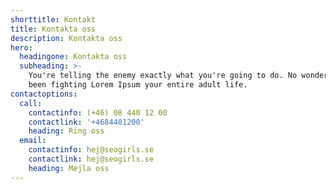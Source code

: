 ```yaml
---
shorttitle: Kontakt
title: Kontakta oss
description: Kontakta oss
hero:
  headingone: Kontakta oss
  subheading: >-
    You're telling the enemy exactly what you're going to do. No wonder you've
    been fighting Lorem Ipsum your entire adult life.
contactoptions:
  call:
    contactinfo: (+46) 08 440 12 00
    contactlink: '+4684401200'
    heading: Ring oss
  email:
    contactinfo: hej@seogirls.se
    contactlink: hej@seogirls.se
    heading: Mejla oss
---
```


